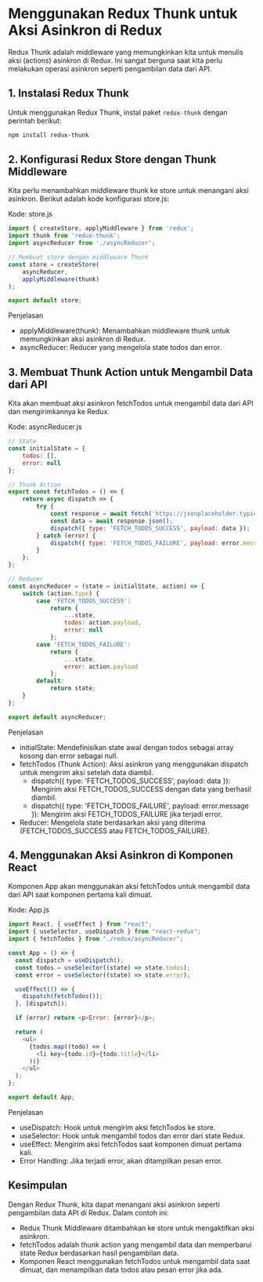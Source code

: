 # Menggunakan Redux Thunk untuk Aksi Asinkron di Redux

Redux Thunk adalah middleware yang memungkinkan kita untuk menulis aksi (actions) asinkron di Redux. Ini sangat berguna saat kita perlu melakukan operasi asinkron seperti pengambilan data dari API.

## 1. Instalasi Redux Thunk

Untuk menggunakan Redux Thunk, instal paket `redux-thunk` dengan perintah berikut:

```bash
npm install redux-thunk
```
## 2. Konfigurasi Redux Store dengan Thunk Middleware
Kita perlu menambahkan middleware thunk ke store untuk menangani aksi asinkron. Berikut adalah kode konfigurasi store.js:

Kode: store.js
```javascript
import { createStore, applyMiddleware } from 'redux';
import thunk from 'redux-thunk';
import asyncReducer from './asyncReducer';

// Membuat store dengan middleware Thunk
const store = createStore(
    asyncReducer,
    applyMiddleware(thunk)
);

export default store;
```
Penjelasan
- applyMiddleware(thunk): Menambahkan middleware thunk untuk memungkinkan aksi asinkron di Redux.
- asyncReducer: Reducer yang mengelola state todos dan error.

## 3. Membuat Thunk Action untuk Mengambil Data dari API
Kita akan membuat aksi asinkron fetchTodos untuk mengambil data dari API dan mengirimkannya ke Redux.

Kode: asyncReducer.js
```javascript
// State
const initialState = {
    todos: [],
    error: null
};

// Thunk Action
export const fetchTodos = () => {
    return async dispatch => {
        try {
            const response = await fetch('https://jsonplaceholder.typicode.com/todos');
            const data = await response.json();
            dispatch({ type: 'FETCH_TODOS_SUCCESS', payload: data });
        } catch (error) {
            dispatch({ type: 'FETCH_TODOS_FAILURE', payload: error.message });
        }
    };
};

// Reducer
const asyncReducer = (state = initialState, action) => {
    switch (action.type) {
        case 'FETCH_TODOS_SUCCESS':
            return {
                ...state,
                todos: action.payload,
                error: null
            };
        case 'FETCH_TODOS_FAILURE':
            return {
                ...state,
                error: action.payload
            };
        default:
            return state;
    }
};

export default asyncReducer;
```
Penjelasan
- initialState: Mendefinisikan state awal dengan todos sebagai array kosong dan error sebagai null.
- fetchTodos (Thunk Action): Aksi asinkron yang menggunakan dispatch untuk mengirim aksi setelah data diambil.
    - dispatch({ type: 'FETCH_TODOS_SUCCESS', payload: data }): Mengirim aksi FETCH_TODOS_SUCCESS dengan data yang berhasil diambil.
    - dispatch({ type: 'FETCH_TODOS_FAILURE', payload: error.message }): Mengirim aksi FETCH_TODOS_FAILURE jika terjadi error.
- Reducer: Mengelola state berdasarkan aksi yang diterima (FETCH_TODOS_SUCCESS atau FETCH_TODOS_FAILURE).
## 4. Menggunakan Aksi Asinkron di Komponen React
Komponen App akan menggunakan aksi fetchTodos untuk mengambil data dari API saat komponen pertama kali dimuat.

Kode: App.js
```javascript
import React, { useEffect } from "react";
import { useSelector, useDispatch } from "react-redux";
import { fetchTodos } from "./redux/asyncReducer";

const App = () => {
  const dispatch = useDispatch();
  const todos = useSelector((state) => state.todos);
  const error = useSelector((state) => state.error);

  useEffect(() => {
    dispatch(fetchTodos());
  }, [dispatch]);

  if (error) return <p>Error: {error}</p>;

  return (
    <ul>
      {todos.map((todo) => (
        <li key={todo.id}>{todo.title}</li>
      ))}
    </ul>
  );
};

export default App;
```
Penjelasan
- useDispatch: Hook untuk mengirim aksi fetchTodos ke store.
- useSelector: Hook untuk mengambil todos dan error dari state Redux.
- useEffect: Mengirim aksi fetchTodos saat komponen dimuat pertama kali.
- Error Handling: Jika terjadi error, akan ditampilkan pesan error.

## Kesimpulan
Dengan Redux Thunk, kita dapat menangani aksi asinkron seperti pengambilan data API di Redux. Dalam contoh ini:

- Redux Thunk Middleware ditambahkan ke store untuk mengaktifkan aksi asinkron.
- fetchTodos adalah thunk action yang mengambil data dan memperbarui state Redux berdasarkan hasil pengambilan data.
- Komponen React menggunakan fetchTodos untuk mengambil data saat dimuat, dan menampilkan data todos atau pesan error jika ada.